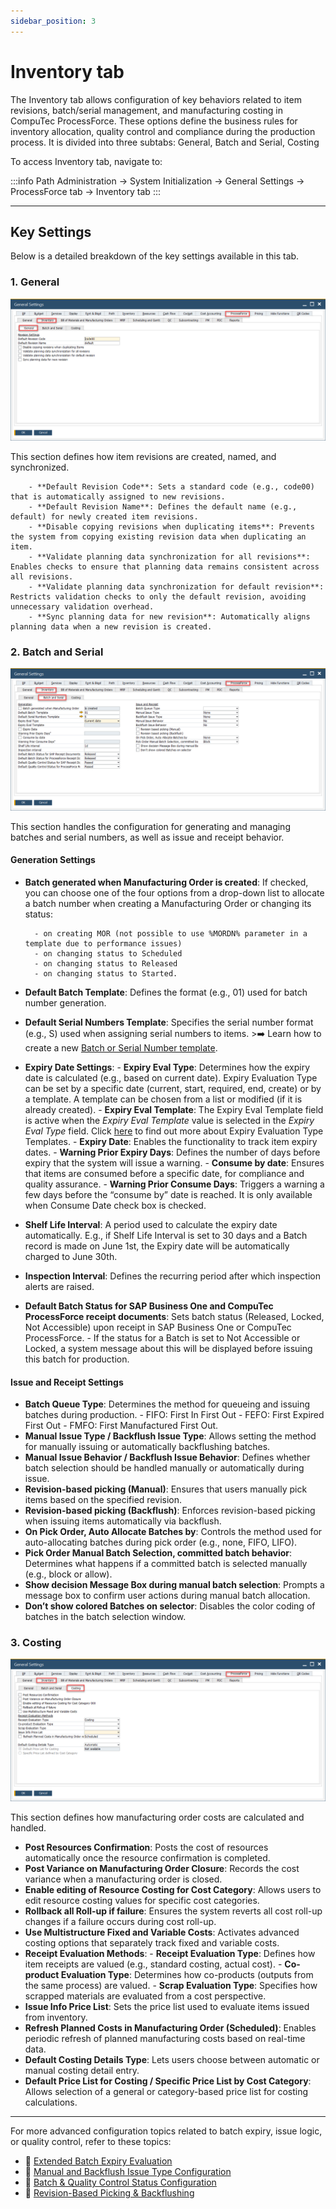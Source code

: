 ```yaml
---
sidebar_position: 3
---
```


# Inventory tab

 The Inventory tab allows configuration of key behaviors related to item revisions, batch/serial management, and manufacturing costing in CompuTec ProcessForce. These options define the business rules for inventory allocation, quality control and compliance during the production process. It is divided into three subtabs: General, Batch and Serial, Costing

To access Inventory tab, navigate to:

:::info Path
Administration → System Initialization → General Settings → ProcessForce tab → Inventory tab
:::

---

## Key Settings

Below is a detailed breakdown of the key settings available in this tab.

### 1. General

![General tab](./media/inventory-tab/inventory-general.webp)

This section defines how item revisions are created, named, and synchronized.

        - **Default Revision Code**: Sets a standard code (e.g., code00) that is automatically assigned to new revisions.
        - **Default Revision Name**: Defines the default name (e.g., default) for newly created item revisions.
        - **Disable copying revisions when duplicating items**: Prevents the system from copying existing revision data when duplicating an item.
        - **Validate planning data synchronization for all revisions**: Enables checks to ensure that planning data remains consistent across all revisions.
        - **Validate planning data synchronization for default revision**: Restricts validation checks to only the default revision, avoiding unnecessary validation overhead.
        - **Sync planning data for new revision**: Automatically aligns planning data when a new revision is created.

### 2. Batch and Serial

![Batch and Serial](./media/inventory-tab/inventory-batch.webp)

This section handles the configuration for generating and managing batches and serial numbers, as well as issue and receipt behavior.

#### Generation Settings

- **Batch generated when Manufacturing Order is created**: If checked, you can choose one of the four options from a drop-down list to allocate a batch number when creating a Manufacturing Order or changing its status:

        - on creating MOR (not possible to use %MORDN% parameter in a template due to performance issues)
        - on changing status to Scheduled
        - on changing status to Released
        - on changing status to Started.
- **Default Batch Template**: Defines the format (e.g., 01) used for batch number generation.
- **Default Serial Numbers Template**: Specifies the serial number format (e.g., S) used when assigning serial numbers to items.
        >➡️ Learn how to create a new [Batch or Serial Number template](../../item-details/batch-serial-template-definition.md).
- **Expiry Date Settings**:
        - **Expiry Eval Type**: Determines how the expiry date is calculated (e.g., based on current date). Expiry Evaluation Type can be set by a specific date (current, start, required, end, create) or by a template. A template can be chosen from a list or modified (if it is already created).
        - **Expiry Eval Template**: The Expiry Eval Template field is active when the *Expiry Eval Template* value is selected in the *Expiry Eval Type* field. Click [here](../../inventory/batch-control/batch-control-settings/extended-batch-expiry-evaluation.md) to find out more about Expiry Evaluation Type Templates.
        - **Expiry Date**: Enables the functionality to track item expiry dates.
        - **Warning Prior Expiry Days**: Defines the number of days before expiry that the system will issue a warning.
        - **Consume by date**: Ensures that items are consumed before a specific date, for compliance and quality assurance.
        - **Warning Prior Consume Days**: Triggers a warning a few days before the “consume by” date is reached. It is only available when Consume Date check box is checked.
- **Shelf Life Interval**: A period used to calculate the expiry date automatically. E.g., if Shelf Life Interval is set to 30 days and a Batch record is made on June 1st, the Expiry date will be automatically charged to June 30th.
- **Inspection Interval**: Defines the recurring period after which inspection alerts are raised.
- **Default Batch Status for SAP Business One and CompuTec ProcessForce receipt documents**: Sets batch status (Released, Locked, Not Accessible) upon receipt in SAP Business One or CompuTec ProcessForce.
        - If the status for a Batch is set to Not Accessible or Locked, a system message about this will be displayed before issuing this batch for production.

#### Issue and Receipt Settings

- **Batch Queue Type**: Determines the method for queueing and issuing batches during production.
        - FIFO: First In First Out
        - FEFO: First Expired First Out
        - FMFO: First Manufactured First Out.
- **Manual Issue Type / Backflush Issue Type**: Allows setting the method for manually issuing or automatically backflushing batches.
- **Manual Issue Behavior / Backflush Issue Behavior**: Defines whether batch selection should be handled manually or automatically during issue.
- **Revision-based picking (Manual)**: Ensures that users manually pick items based on the specified revision.
- **Revision-based picking (Backflush)**: Enforces revision-based picking when issuing items automatically via backflush.
- **On Pick Order, Auto Allocate Batches by**: Controls the method used for auto-allocating batches during pick order (e.g., none, FIFO, LIFO).
- **Pick Order Manual Batch Selection, committed batch behavior**: Determines what happens if a committed batch is selected manually (e.g., block or allow).
- **Show decision Message Box during manual batch selection**: Prompts a message box to confirm user actions during manual batch allocation.
- **Don’t show colored Batches on selector**: Disables the color coding of batches in the batch selection window.

### 3. Costing

![Costing](./media/inventory-tab/inventory-costing.webp)

This section defines how manufacturing order costs are calculated and handled.

- **Post Resources Confirmation**: Posts the cost of resources automatically once the resource confirmation is completed.
- **Post Variance on Manufacturing Order Closure**: Records the cost variance when a manufacturing order is closed.
- **Enable editing of Resource Costing for Cost Category**: Allows users to edit resource costing values for specific cost categories.
- **Rollback all Roll-up if failure**: Ensures the system reverts all cost roll-up changes if a failure occurs during cost roll-up.
- **Use Multistructure Fixed and Variable Costs**: Activates advanced costing options that separately track fixed and variable costs.
- **Receipt Evaluation Methods**:
        - **Receipt Evaluation Type**: Defines how item receipts are valued (e.g., standard costing, actual cost).
        - **Co-product Evaluation Type**: Determines how co-products (outputs from the same process) are valued.
        - **Scrap Evaluation Type**: Specifies how scrapped materials are evaluated from a cost perspective.
- **Issue Info Price List**: Sets the price list used to evaluate items issued from inventory.
- **Refresh Planned Costs in Manufacturing Order (Scheduled)**: Enables periodic refresh of planned manufacturing costs based on real-time data.
- **Default Costing Details Type**: Lets users choose between automatic or manual costing detail entry.
- **Default Price List for Costing / Specific Price List by Cost Category**: Allows selection of a general or category-based price list for costing calculations.

---

For more advanced configuration topics related to batch expiry, issue logic, or quality control, refer to these topics:

- 🔗 [Extended Batch Expiry Evaluation](../../inventory/batch-control/batch-control-settings/extended-batch-expiry-evaluation.md)  
- 🔗 [Manual and Backflush Issue Type Configuration](../../inventory/batch-control/batch-control-settings/manual-and-backflush-issue-type-configuration.md)  
- 🔗 [Batch & Quality Control Status Configuration](../../inventory/batch-control/batch-control-settings/configuration-batch-and-quality-control-status.md)  
- 🔗 [Revision-Based Picking & Backflushing](../../manufacturing/revision-based-picking-and-backflushing.md)
